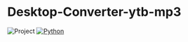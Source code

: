 # Desktop-Converter-ytb-mp3
![Project](https://img.shields.io/badge/Personnal-Project-2F77DF?labelColor=679EEE&style=for-the-badge)
[![Python](https://img.shields.io/badge/-Python-3776AB?style=for-the-badge&logo=python&logoColor=ffffff)](https://www.python.org/)
